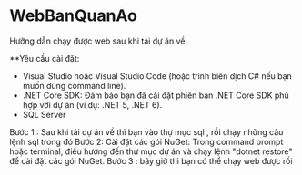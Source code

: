 # WebBanQuanAo

Hưỡng dẫn chạy được web sau khi tải dự án về  

**Yêu cầu cài đặt:
- Visual Studio hoặc Visual Studio Code (hoặc trình biên dịch C# nếu bạn muốn dùng command line).
- .NET Core SDK: Đảm bảo bạn đã cài đặt phiên bản .NET Core SDK phù hợp với dự án (ví dụ: .NET 5, .NET 6).
- SQL Server

Bước 1 : Sau khi tải dự án về thì bạn vào thự mục sql , rồi chạy những câu lệnh sql trong đó 
Bước 2:  Cài đặt các gói NuGet:
Trong command prompt hoặc terminal, điều hướng đến thư mục dự án và chạy lệnh "dotnet restore" để cài đặt các gói NuGet.
Bước 3 : bây giờ thì bạn có thể chạy web được rồi 


